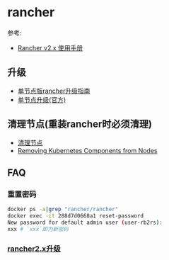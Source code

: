 # rancher
参考:
- [Rancher v2.x 使用手册](https://www.bookstack.cn/books/rancher-v2.x)

## 升级
- [单节点版rancher升级指南](https://blog.maoxianplay.com/posts/rancher-update-2.2.1/)
- [单节点升级(官方)](https://docs.rancher.cn/docs/rancher2/upgrades/upgrades/single-node/_index)

## 清理节点(**重装rancher时必须清理**)
- [清理节点](https://docs.rancher.cn/docs/rancher2/cluster-admin/cleaning-cluster-nodes/_index)
- [Removing Kubernetes Components from Nodes](https://rancher.com/docs/rancher/v2.x/en/cluster-admin/cleaning-cluster-nodes/)

## FAQ
### 重置密码
```bash
docker ps -a|grep "rancher/rancher"
docker exec -it 288d7d0668a1 reset-password
New password for default admin user (user-rb2rs):
xxx # `xxx`即为新密码
```

### [rancher2.x升级](https://rancher.com/docs/rancher/v2.x/en/installation/install-rancher-on-linux/upgrades/#upgrading-both-rancher-and-the-underlying-cluster)
